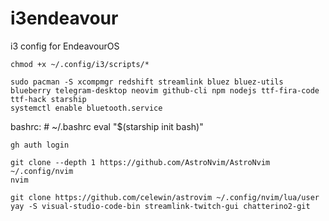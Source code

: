 # i3endeavour
i3 config for EndeavourOS

```
chmod +x ~/.config/i3/scripts/*
```

```
sudo pacman -S xcompmgr redshift streamlink bluez bluez-utils blueberry telegram-desktop neovim github-cli npm nodejs ttf-fira-code ttf-hack starship
systemctl enable bluetooth.service
```
bashrc: # ~/.bashrc 
eval "$(starship init bash)"
```
gh auth login
```
```
git clone --depth 1 https://github.com/AstroNvim/AstroNvim ~/.config/nvim
nvim
```
```
git clone https://github.com/celewin/astrovim ~/.config/nvim/lua/user
yay -S visual-studio-code-bin streamlink-twitch-gui chatterino2-git 


